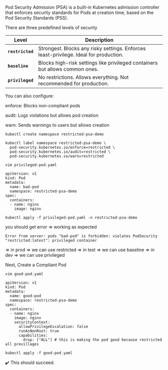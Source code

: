 
Pod Security Admission (PSA) is a built-in Kubernetes admission controller that enforces security standards for Pods at creation time, based on the Pod Security Standards (PSS).

There are three predefined levels of security 

| Level            | Description                                                                           |
| ---------------- | ------------------------------------------------------------------------------------- |
| **`restricted`** | Strongest. Blocks any risky settings. Enforces least-privilege. Ideal for production. |
| **`baseline`**   | Blocks high-risk settings like privileged containers but allows common ones.          |
| **`privileged`** | No restrictions. Allows everything. Not recommended for production.                   |


You can also configure:

enforce: Blocks non-compliant pods

audit: Logs violations but allows pod creation

warn: Sends warnings to users but allows creation


```
kubectl create namespace restricted-psa-demo

kubectl label namespace restricted-psa-demo \
  pod-security.kubernetes.io/enforce=restricted \
  pod-security.kubernetes.io/audit=restricted \
  pod-security.kubernetes.io/warn=restricted
```

```
vim privileged-pod.yaml
```

```
apiVersion: v1
kind: Pod
metadata:
  name: bad-pod
  namespace: restricted-psa-demo
spec:
  containers:
  - name: nginx
    image: nginx

```

```
kubectl apply -f privileged-pod.yaml -n restricted-psa-demo
```

you should get error => working as expected
```
Error from server: pods "bad-pod" is forbidden: violates PodSecurity "restricted:latest": privileged container
```

=> in prod => we can use restricted
=> in test => we can use baseline
=> in dev => we can use privileged

Next, Create a Compliant Pod

```
vim good-pod.yaml
```

```
apiVersion: v1
kind: Pod
metadata:
  name: good-pod
  namespace: restricted-psa-demo
spec:
  containers:
  - name: nginx
    image: nginx
    securityContext:
      allowPrivilegeEscalation: false
      runAsNonRoot: true
      capabilities:
        drop: ["ALL"] # this is making the pod good because restricted all previllages
```

```
kubectl apply -f good-pod.yaml
```
✔️ This should succeed.




